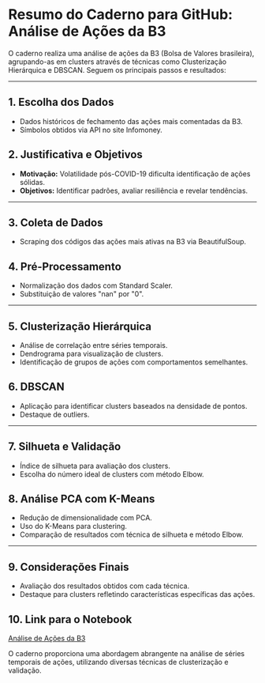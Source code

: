 # Resumo do Caderno para GitHub: Análise de Ações da B3

O caderno realiza uma análise de ações da B3 (Bolsa de Valores brasileira), agrupando-as em clusters através de técnicas como Clusterização Hierárquica e DBSCAN. Seguem os principais passos e resultados:

---

## 1. Escolha dos Dados
- Dados históricos de fechamento das ações mais comentadas da B3.
- Símbolos obtidos via API no site Infomoney.

## 2. Justificativa e Objetivos
- **Motivação:** Volatilidade pós-COVID-19 dificulta identificação de ações sólidas.
- **Objetivos:** Identificar padrões, avaliar resiliência e revelar tendências.

---

## 3. Coleta de Dados
- Scraping dos códigos das ações mais ativas na B3 via BeautifulSoup.

## 4. Pré-Processamento
- Normalização dos dados com Standard Scaler.
- Substituição de valores "nan" por "0".

---

## 5. Clusterização Hierárquica
- Análise de correlação entre séries temporais.
- Dendrograma para visualização de clusters.
- Identificação de grupos de ações com comportamentos semelhantes.

## 6. DBSCAN
- Aplicação para identificar clusters baseados na densidade de pontos.
- Destaque de outliers.

---

## 7. Silhueta e Validação
- Índice de silhueta para avaliação dos clusters.
- Escolha do número ideal de clusters com método Elbow.

## 8. Análise PCA com K-Means
- Redução de dimensionalidade com PCA.
- Uso do K-Means para clustering.
- Comparação de resultados com técnica de silhueta e método Elbow.

---

## 9. Considerações Finais
- Avaliação dos resultados obtidos com cada técnica.
- Destaque para clusters refletindo características específicas das ações.

## 10. Link para o Notebook
[Análise de Ações da B3](https://colab.research.google.com/drive/14Pkyu52GDLNJx30bQ6LGkcdaiGTBnuow?usp=sharing)

O caderno proporciona uma abordagem abrangente na análise de séries temporais de ações, utilizando diversas técnicas de clusterização e validação.
